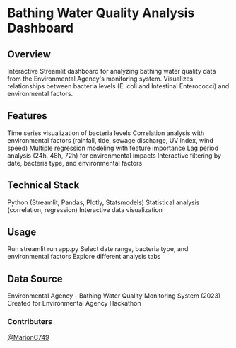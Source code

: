 # Bathing Water Quality Analysis Dashboard
## Overview
Interactive Streamlit dashboard for analyzing bathing water quality data from the Environmental Agency's monitoring system. Visualizes relationships between bacteria levels (E. coli and Intestinal Enterococci) and environmental factors.
## Features

Time series visualization of bacteria levels
Correlation analysis with environmental factors (rainfall, tide, sewage discharge, UV index, wind speed)
Multiple regression modeling with feature importance
Lag period analysis (24h, 48h, 72h) for environmental impacts
Interactive filtering by date, bacteria type, and environmental factors

## Technical Stack

Python (Streamlit, Pandas, Plotly, Statsmodels)
Statistical analysis (correlation, regression)
Interactive data visualization

## Usage

Run streamlit run app.py
Select date range, bacteria type, and environmental factors
Explore different analysis tabs

## Data Source
Environmental Agency - Bathing Water Quality Monitoring System (2023)
Created for Environmental Agency Hackathon

### Contributers
[@MarionC749](https://github.com/MarionC749)
